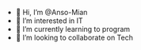 - 👋 Hi, I’m @Anso-Mian
- 👀 I’m interested in IT
- 🌱 I’m currently learning to program
- 💞️ I’m looking to collaborate on Tech

<!---
Anso-Mian/Anso-Mian is a ✨ special ✨ repository because its `README.md` (this file) appears on your GitHub profile.
You can click the Preview link to take a look at your changes.
--->
